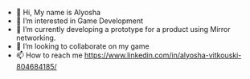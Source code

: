 - 👋 Hi, My name is Alyosha
- 👀 I’m interested in Game Development 
- 🌱 I’m currently developing a prototype for a product using Mirror networking.
- 💞️ I’m looking to collaborate on my game
- 📫 How to reach me https://www.linkedin.com/in/alyosha-vitkouski-804684185/

<!---
ddark1990/ddark1990 is a ✨ special ✨ repository because its `README.md` (this file) appears on your GitHub profile.
You can click the Preview link to take a look at your changes.
--->
